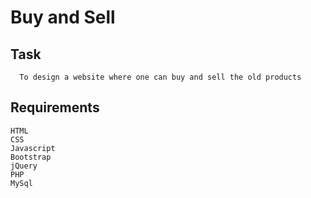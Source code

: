 # Buy and Sell
## Task 
	
	  To design a website where one can buy and sell the old products

## Requirements
 
    HTML
    CSS
    Javascript
    Bootstrap
    jQuery
    PHP
    MySql

